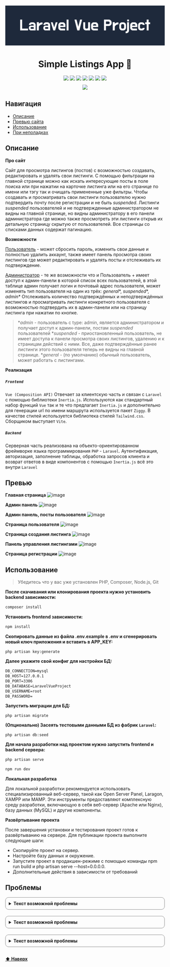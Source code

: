 <div id="start" hidden></div>

![logo](./logo.png)

<h1 align=center>Simple Listings App 📄</h1>

<div align="center">
	<img src="https://img.shields.io/badge/Laravel-darkred">
	<img src="https://img.shields.io/badge/Vue-green">
	<img src="https://img.shields.io/badge/Html-orange">
	<img src="https://img.shields.io/badge/Tailwind-indigo">
	<img src="https://img.shields.io/badge/Java_Script-yellow">
	<img src="https://img.shields.io/badge/Inertia-8A2BE2">
	<img src="https://img.shields.io/badge/Ziggy-lightyellow">
</div>
<div align="center" style="margin-top: 10px;">
	<img src="https://img.shields.io/badge/Status-Improving-red">
</div>

## Навигация

- <a href="#описание"><u>Описание</u></a>
- <a href="#превью"><u>Превью сайта</u></a>
- <a href="#использование"><u>Использование</u></a>
- <a href="#проблемы"><u>При неполадках</u></a>

## Описание

**Про сайт**

Сайт для просмотра листингов (постов) с возможностью создавать, редактировать и удалять свои листинги. С помощью фильтрации на главной странице можно как искать интересующие посты в поле поиска или при нажатии на карточке листинга или на его странице по имени или тэгу так и очищать примененные уже фильтры. Чтобы создавать и просматривать свои листинги пользователю нужно подтвердить почту после регистрации и не быть *suspended*. Листинги *suspended* пользователей и не подтвержденные администратором не видны на главной странице, но видны администратору в его панели администратора где можно также просмотреть эти листинги открыв их детальную страницу скрытую от пользователей. Все страницы со списками данных содержат пагинацию.

**Возможности**

<u>Пользователь</u> - может сбросить пароль, изменить свои данные и полностью удалить аккаунт, также имеет панель просмотра своих листингов где может редактировать и удалять посты и отслеживать их подтверждение.

<u>Администратор</u> - те же возможности что и Пользователь + имеет доступ к админ-панели в которой список всех пользователей, в этой таблице админ получает логин и почтовый адрес пользователя, может изменять тип пользователя на один из трёх: *general**, *suspended**, *admin** Отслеживать количество подтверждённых и неподтверждённых листингов и просматривать листинги конкретного пользователя с возможностью подтвердить их в админ-панели или на страницу листинга при нажатии по кнопке.

> **admin* - пользователь с type: admin, является администратором и получает доступ к админ-панели, постам *suspended* пользователей
> **suspended* - приостановленный пользователь, не имеет доступа к панели просмотра своих листингов, удалению и к страницам действий с ними. Все, даже подтверждённые ранее листинги этого пользователя теперь не видны на главной странице.
> **general* - (по умолчанию) обычный пользователь, может работать с листингами.

**Реализация**
##### `Frontend`
`Vue (Composition API)` Отвечает за клиентскую часть и связан с `Laravel` с помощью библиотеки `Inertia.js`.
Используются как стандартный набор функций `Vue` так и те что предлагает `Inertia.js` и дополнительно для генерации url по имени маршрута используется пакет `Ziggy`.
В качестве стилей используется библиотека стилей `Tailwind.css`.
Сборщиком выступает `Vite`.


##### `Backend`
Серверная часть реализована на объекто-ориентированном фреймворке языка программирования `PHP` - `Laravel`. Аутентификация, авторизация, заполнение таблицы, обработка запросов клиента и возврат ответов в виде компонентов с помощью `Inertia.js` всё это внутри `Laravel`

## Превью
**Главная страница**
![image](https://github.com/user-attachments/assets/e4a7e90f-2147-48d3-89d2-5c6d21dce640)

**Админ панель**
![image](https://github.com/user-attachments/assets/9104e1af-2c81-4afc-b242-9baf78d3f86d)

**Админ панель, посты пользователя**
![image](https://github.com/user-attachments/assets/3f46f678-d044-45c7-bea2-64ac1700ee02)

**Страница пользователя**
![image](https://github.com/user-attachments/assets/b7ee59df-6dc8-4863-874c-26a20de35e4d)

**Страница создания листинга**
![image](https://github.com/user-attachments/assets/847f8319-b43d-4ed0-8c5c-36f9df8a61bb)

**Панель управления листингами**
![image](https://github.com/user-attachments/assets/581bc95c-6df4-4f34-b9fd-4a6b12e290d9)

**Страница регистрации**
![image](https://github.com/user-attachments/assets/ba44b321-2579-4420-93df-7e70ec514e52)

## Использование

> Убедитесь что у вас уже установлен PHP, Composer, Node.js, Git

**После скачивания или клонирования проекта нужно установить backend зависимости:**
```bash
composer install
```
**Установить frontend зависимости:**
```bash
npm install
```

**Скопировать данные из файла .env.example в .env и сгенерировать новый ключ приложения и вставить в APP_KEY:**
```
php artisan key:generate
```

**Далее укажите свой конфиг для настройки БД:**
```
DB_CONNECTION=mysql
DB_HOST=127.0.0.1
DB_PORT=3306
DB_DATABASE=LaravelVueProject
DB_USERNAME=root
DB_PASSWORD=
```
**Запустить миграции для БД:**
```
php artisan migrate
```

**(Опционально) Засеять тестовыми данными БД из фабрик `Laravel`:**
```
php artisan db:seed
```

**Для начала разработки над проектом нужно запустить frontend и backend сервера:**
```
php artisan serve
```
```bash
npm run dev
```

**Локальная разработка**

Для локальной разработки рекомендуется использовать специализированный веб-сервер, такой как Open Server Panel, Laragon, XAMPP или MAMP. Эти инструменты предоставляют комплексную среду разработки, включающую в себя веб-сервер (Apache или Nginx), базу данных (MySQL) и другие компоненты.

**Развёртывание проекта**

После завершения установки и тестирования проект готов к развёртыванию на сервере. Для публикации проекта выполните следующие шаги:
- Скопируйте проект на сервер.
- Настройте базу данных и окружение.
- Запустите проект в продакшен-режиме с помощью команды npm run build и php artisan serve --host=0.0.0.0.
- Дополнительные действия в зависимости от требований

## Проблемы

<details style="margin-bottom: 10px">
	<summary style="border: 1px solid gray; border-radius: 10px; margin-bottom: 10px; padding: 10px; ">
		<b>Текст возможной проблемы</b>
	</summary>
	Текст решения проблемы
</details>

<details style="margin-bottom: 10px">
	<summary style="border: 1px solid gray; border-radius: 10px; margin-bottom: 10px; padding: 10px; ">
		<b>Текст возможной проблемы</b>
	</summary>
	Текст решения проблемы
</details>

<details style="margin-bottom: 10px">
	<summary style="border: 1px solid gray; border-radius: 10px; margin-bottom: 10px; padding: 10px; ">
		<b>Текст возможной проблемы</b>
	</summary>
	Текст решения проблемы
</details>

#### <a href="#start">⬆ Наверх</a>
